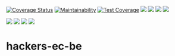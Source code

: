 [![Coverage Status](https://coveralls.io/repos/github/atlp-rwanda/hackers-ec-be/badge.svg?branch=feat-test-CI-implementation-187419042)](https://coveralls.io/github/atlp-rwanda/hackers-ec-be?branch=feat-test-CI-implementation-187419042)
[![Maintainability](https://api.codeclimate.com/v1/badges/0f9cac26fd6bc0a2f7a9/maintainability)](https://codeclimate.com/github/atlp-rwanda/hackers-ec-be/maintainability)
[![Test Coverage](https://api.codeclimate.com/v1/badges/0f9cac26fd6bc0a2f7a9/test_coverage)](https://codeclimate.com/github/atlp-rwanda/hackers-ec-be/test_coverage)
![](https://img.shields.io/badge/Express.js-404D59?style=for-the-badge)
![](https://img.shields.io/badge/Node.js-43853D?style=for-the-badge&logo=node.js&logoColor=white)
![](https://img.shields.io/badge/PostgreSQL-316192?style=for-the-badge&logo=postgresql&logoColor=white)
![](https://img.shields.io/badge/sequelize-323330?style=for-the-badge&logo=sequelize&logoColor=blue)

![](https://img.shields.io/badge/TypeScript-007ACC?style=for-the-badge&logo=typescript&logoColor=white)
![](https://img.shields.io/badge/GitHub_Actions-2088FF?style=for-the-badge&logo=github-actions&logoColor=white)
![](https://img.shields.io/badge/Jest-323330?style=for-the-badge&logo=Jest&logoColor=white)
![](https://img.shields.io/badge/GitHub-100000?style=for-the-badge&logo=github&logoColor=white)

# hackers-ec-be
